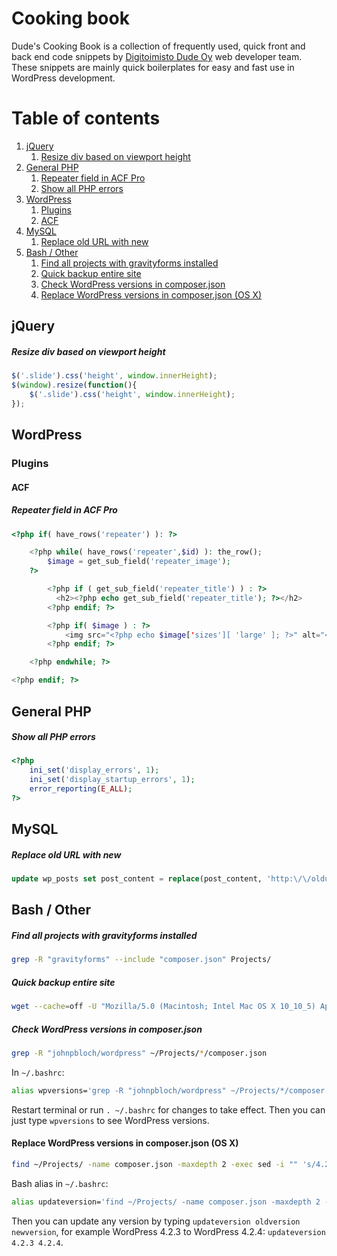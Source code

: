 # Cooking book

Dude's Cooking Book is a collection of frequently used, quick front and back end code snippets by [Digitoimisto Dude Oy](https://www.dude.fi) web developer team. These snippets are mainly quick boilerplates for easy and fast use in WordPress development.

# Table of contents

1. [jQuery](#jquery)
   1. [Resize div based on viewport height](#resize-div-based-on-viewport-height)
2. [General PHP](#general-php)
   1. [Repeater field in ACF Pro](#repeater-field-in-acf-pro)
   2. [Show all PHP errors](#show-all-php-errors)
3. [WordPress](#wordpress)
   1. [Plugins](#plugins)
     1. [ACF](#acf)
4. [MySQL](#mysql)
   1. [Replace old URL with new](#replace-old-url-with-new)
5. [Bash / Other](#bash-other)
   1. [Find all projects with gravityforms installed](#find-all-projects-with-gravityforms-installed)
   2. [Quick backup entire site](#quick-backup-entire-site)
   3. [Check WordPress versions in composer.json](#check-wordpress-versions-in-composerjson)
   4. [Replace WordPress versions in composer.json (OS X)](#replace-wordpress-versions-in-composerjson-os-x)

## jQuery

##### Resize div based on viewport height

``` javascript
$('.slide').css('height', window.innerHeight);
$(window).resize(function(){
    $('.slide').css('height', window.innerHeight);
});
```

## WordPress
### Plugins
#### ACF

##### Repeater field in ACF Pro

``` php
<?php if( have_rows('repeater') ): ?>

    <?php while( have_rows('repeater',$id) ): the_row(); 
        $image = get_sub_field('repeater_image');
    ?>

        <?php if ( get_sub_field('repeater_title') ) : ?>
          <h2><?php echo get_sub_field('repeater_title'); ?></h2>
        <?php endif; ?>

        <?php if( $image ) : ?>
            <img src="<?php echo $image['sizes'][ 'large' ]; ?>" alt="<?php echo get_sub_field('repeater_title'); ?>" />
        <?php endif; ?>

    <?php endwhile; ?> 

<?php endif; ?>
```

## General PHP
##### Show all PHP errors

``` php
<?php
    ini_set('display_errors', 1);
    ini_set('display_startup_errors', 1);
    error_reporting(E_ALL); 
?>
```

## MySQL

##### Replace old URL with new

``` sql
update wp_posts set post_content = replace(post_content, 'http:\/\/oldurl.info', 'http:\/\/newurl.com');
```

## Bash / Other

##### Find all projects with gravityforms installed

``` bash
grep -R "gravityforms" --include "composer.json" Projects/
```

##### Quick backup entire site

``` bash
wget --cache=off -U "Mozilla/5.0 (Macintosh; Intel Mac OS X 10_10_5) AppleWebKit/537.36 (KHTML, like Gecko) Chrome/45.0.2454.101 Safari/537.36" --cookies=on --glob=on --tries=3 --proxy=off -e robots=off -x -r --level=1 -p -H -k --quota=100m http://www.example.com/
```

##### Check WordPress versions in composer.json

``` bash
grep -R "johnpbloch/wordpress" ~/Projects/*/composer.json
```

In `~/.bashrc`:

``` bash
alias wpversions='grep -R "johnpbloch/wordpress" ~/Projects/*/composer.json'
```

Restart terminal or run `. ~/.bashrc` for changes to take effect. Then you can just type `wpversions` to see WordPress versions.

#### Replace WordPress versions in composer.json (OS X)

``` bash
find ~/Projects/ -name composer.json -maxdepth 2 -exec sed -i "" 's/4.2.3/4.2.4/g' {} +
```

Bash alias in `~/.bashrc`:

``` bash
alias updateversion='find ~/Projects/ -name composer.json -maxdepth 2 -exec sed -i "" 's/$1/$2/g' {} +'
```

Then you can update any version by typing `updateversion oldversion newversion`, for example WordPress 4.2.3 to WordPress 4.2.4: `updateversion 4.2.3 4.2.4`.
